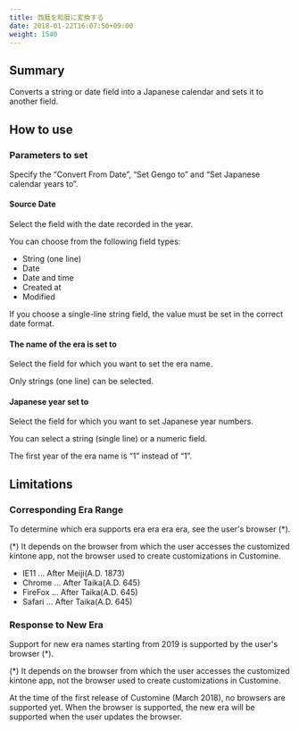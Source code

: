 ```yaml
---
title: 西暦を和暦に変換する
date: 2018-01-22T16:07:50+09:00
weight: 1540
---
```

## Summary

Converts a string or date field into a Japanese calendar and sets it to another field.

## How to use

### Parameters to set

Specify the “Convert From Date”, “Set Gengo to” and “Set Japanese calendar years to”.

#### Source Date

Select the field with the date recorded in the year.

You can choose from the following field types:

-	String (one line)
-	Date
-	Date and time
-	Created at
-	Modified

If you choose a single-line string field, the value must be set in the correct date format.

#### The name of the era is set to

Select the field for which you want to set the era name.

Only strings (one line) can be selected.

#### Japanese year set to

Select the field for which you want to set Japanese year numbers.

You can select a string (single line) or a numeric field.

The first year of the era name is “1” instead of “1”.

## Limitations

### Corresponding Era Range

To determine which era supports era era era era, see the user's browser (*).

\(*) It depends on the browser from which the user accesses the customized kintone app, not the browser used to create customizations in Customine.

- IE11 ... After Meiji(A.D. 1873)
- Chrome ... After Taika(A.D. 645)
- FireFox ... After Taika(A.D. 645)
- Safari ... After Taika(A.D. 645)

### Response to New Era

Support for new era names starting from 2019 is supported by the user's browser (*).

\(*) It depends on the browser from which the user accesses the customized kintone app, not the browser used to create customizations in Customine.

At the time of the first release of Customine (March 2018), no browsers are supported yet. When the browser is supported, the new era will be supported when the user updates the browser.
